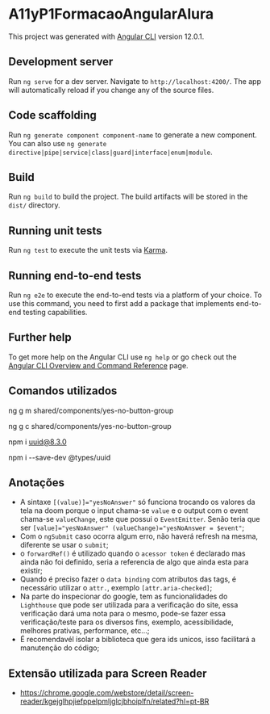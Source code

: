 # A11yP1FormacaoAngularAlura

This project was generated with [Angular CLI](https://github.com/angular/angular-cli) version 12.0.1.

## Development server

Run `ng serve` for a dev server. Navigate to `http://localhost:4200/`. The app will automatically reload if you change any of the source files.

## Code scaffolding

Run `ng generate component component-name` to generate a new component. You can also use `ng generate directive|pipe|service|class|guard|interface|enum|module`.

## Build

Run `ng build` to build the project. The build artifacts will be stored in the `dist/` directory.

## Running unit tests

Run `ng test` to execute the unit tests via [Karma](https://karma-runner.github.io).

## Running end-to-end tests

Run `ng e2e` to execute the end-to-end tests via a platform of your choice. To use this command, you need to first add a package that implements end-to-end testing capabilities.

## Further help

To get more help on the Angular CLI use `ng help` or go check out the [Angular CLI Overview and Command Reference](https://angular.io/cli) page.

## Comandos utilizados

ng g m shared/components/yes-no-button-group

ng g c shared/components/yes-no-button-group

npm i uuid@8.3.0

npm i --save-dev @types/uuid

## Anotações

- A sintaxe `[(value)]="yesNoAnswer"` só funciona trocando os valores da tela na doom porque o input chama-se `value` e o output com o event chama-se `valueChange`, este que possui o `EventEmitter`. Senão teria que ser `[value]="yesNoAnswer" (valueChange)="yesNoAnswer = $event"`;
- Com o `ngSubmit` caso ocorra algum erro, não haverá refresh na mesma, diferente se usar o `submit`;
- o `forwardRef()` é utilizado quando o `acessor token` é declarado mas ainda não foi definido, seria a referencia de algo que ainda esta para existir;
- Quando é preciso fazer o `data binding` com atributos das tags, é necessário utilizar o `attr.`, exemplo `[attr.aria-checked]`;
- Na parte do inspecionar do google, tem as funcionalidades do `Lighthouse` que pode ser utilizada para a verificação do site, essa verificação dará uma nota para o mesmo, pode-se fazer essa verificação/teste para os diversos fins, exemplo, acessibilidade, melhores prativas, performance, etc...;
- É recomendavél isolar a biblioteca que gera ids unicos, isso facilitará a manutenção do código;

## Extensão utilizada para Screen Reader

- https://chrome.google.com/webstore/detail/screen-reader/kgejglhpjiefppelpmljglcjbhoiplfn/related?hl=pt-BR
